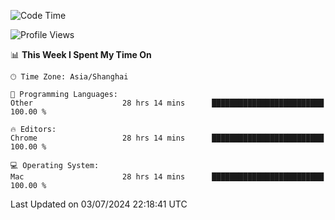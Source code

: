 <!--START_SECTION:waka-->
![Code Time](http://img.shields.io/badge/Code%20Time-2%2C435%20hrs%2052%20mins-blue)

![Profile Views](http://img.shields.io/badge/Profile%20Views-0-blue)

📊 **This Week I Spent My Time On** 

```text
🕑︎ Time Zone: Asia/Shanghai

💬 Programming Languages: 
Other                    28 hrs 14 mins      █████████████████████████   100.00 % 

🔥 Editors: 
Chrome                   28 hrs 14 mins      █████████████████████████   100.00 % 

💻 Operating System: 
Mac                      28 hrs 14 mins      █████████████████████████   100.00 % 
```


 Last Updated on 03/07/2024 22:18:41 UTC
<!--END_SECTION:waka-->